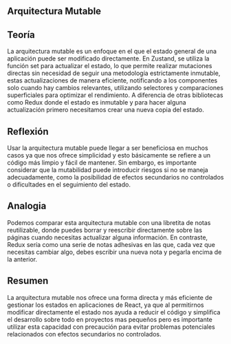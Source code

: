 ## Arquitectura Mutable

## Teoría
La arquitectura mutable es un enfoque en el que el estado general de una aplicación puede ser modificado directamente. En Zustand, se utiliza la función set para actualizar el estado, lo que permite realizar mutaciones directas sin necesidad de seguir una metodología estrictamente inmutable, estas actualizaciones de manera eficiente, notificando a los componentes solo cuando hay cambios relevantes, utilizando selectores y comparaciones superficiales para optimizar el rendimiento​. A diferencia de  otras bibliotecas como Redux donde el estado es inmutable y para hacer alguna actualización primero necesitamos crear una nueva copia del estado.

## Reflexión

Usar la arquitectura mutable puede llegar a ser beneficiosa en muchos casos ya que nos ofrece simplicidad y esto básicamente se refiere a un código más limpio y fácil de mantener. Sin embargo, es importante considerar que la mutabilidad puede introducir riesgos si no se maneja adecuadamente, como la posibilidad de efectos secundarios no controlados o dificultades en el seguimiento del estado.

## Analogia 

Podemos comparar esta arquitectura mutable con una libretita de notas reutilizable, donde puedes borrar y reescribir directamente sobre las páginas cuando necesitas actualizar alguna información. En contraste, Redux sería como una serie de notas adhesivas en las que, cada vez que necesitas cambiar algo, debes escribir una nueva nota y pegarla encima de la anterior.

## Resumen

La arquitectura mutable nos ofrece una forma directa y más eficiente de gestionar los estados en aplicaciones de React, ya que al permitirnos modificar directamente el estado nos ayuda a reducir el código y simplifica el desarrollo sobre todo en proyectos mas pequeños 
pero es importante utilizar esta capacidad con precaución para evitar problemas potenciales relacionados con efectos secundarios no controlados. 
